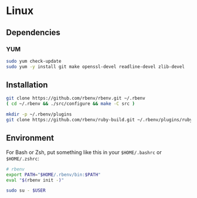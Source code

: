 # Linux

## Dependencies

### YUM

```sh
sudo yum check-update
sudo yum -y install git make openssl-devel readline-devel zlib-devel
```

## Installation

```sh
git clone https://github.com/rbenv/rbenv.git ~/.rbenv
( cd ~/.rbenv && ./src/configure && make -C src )
```

```sh
mkdir -p ~/.rbenv/plugins
git clone https://github.com/rbenv/ruby-build.git ~/.rbenv/plugins/ruby-build
```

## Environment

For Bash or Zsh, put something like this in your `$HOME/.bashrc` or `$HOME/.zshrc`:

```sh
# rbenv
export PATH="$HOME/.rbenv/bin:$PATH"
eval "$(rbenv init -)"
```

```sh
sudo su - $USER
```
